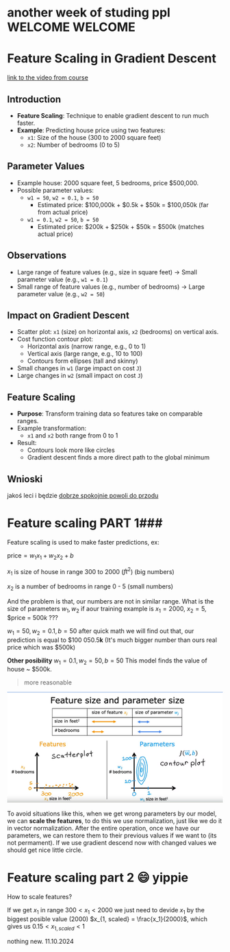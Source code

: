 # another week of studing ppl WELCOME WELCOME

# Feature Scaling in Gradient Descent
[link to the video from course](https://www.coursera.org/learn/machine-learning/lecture/KMDV3/feature-scaling-part-1)
## Introduction
- **Feature Scaling**: Technique to enable gradient descent to run much faster.
- **Example**: Predicting house price using two features:
    - `x1`: Size of the house (300 to 2000 square feet)
    - `x2`: Number of bedrooms (0 to 5)

## Parameter Values
- Example house: 2000 square feet, 5 bedrooms, price $500,000.
- Possible parameter values:
    - `w1 = 50`, `w2 = 0.1`, `b = 50`
        - Estimated price: $100,000k + $0.5k + $50k = $100,050k (far from actual price)
    - `w1 = 0.1`, `w2 = 50`, `b = 50`
        - Estimated price: $200k + $250k + $50k = $500k (matches actual price)

## Observations
- Large range of feature values (e.g., size in square feet) -> Small parameter value (e.g., `w1 = 0.1`)
- Small range of feature values (e.g., number of bedrooms) -> Large parameter value (e.g., `w2 = 50`)

## Impact on Gradient Descent
- Scatter plot: `x1` (size) on horizontal axis, `x2` (bedrooms) on vertical axis.
- Cost function contour plot:
    - Horizontal axis (narrow range, e.g., 0 to 1)
    - Vertical axis (large range, e.g., 10 to 100)
    - Contours form ellipses (tall and skinny)
- Small changes in `w1` (large impact on cost `J`)
- Large changes in `w2` (small impact on cost `J`)

## Feature Scaling
- **Purpose**: Transform training data so features take on comparable ranges.
- Example transformation:
    - `x1` and `x2` both range from 0 to 1
- Result:
    - Contours look more like circles
    - Gradient descent finds a more direct path to the global minimum

## Wnioski
jakoś leci i będzie [dobrze spokojnie powoli do przodu](https://www.youtube.com/watch?v=QPM2spkcSeM)

# Feature scaling PART 1###
Feature scaling is used to make faster predictions, ex:

$\text{price} = w_1x_1 + w_2x_2 +b$

$x_1$ is size of house in range 300 to 2000 ($ft^2$) (big numbers)

$x_2$ is a number of bedrooms in range 0 - 5  (small numbers)

And the problem is that, our numbers are not in similar range.
What is the size of parameters $w_1, w_2$ if aour training example is $x_1 = 2000$, $x_2= 5$, $price = $500k$ ???

$w_1 = 50, w_2= 0.1 , b=50$ after quick math we will find out that, our prediction is equal to $100 050.5**k** (It's much bigger number than ours real price which was $500k)

**Other posibility**
$w_1 = 0.1, w_2= 50 , b=50$ 
This model finds the value of house ~ $500k.
>more reasonable

![picture 1](images\image.png)

To avoid situations like this, when we get wrong parameters by our model, we can **scale the features**, to do this we use normalization, just like we do it in vector normalization. After the entire operation, once we have our parameters, we can restore them to their previous values if we want to (its not permament). If we use gradient descend  now with changed values we should get nice little circle. 

# Feature scaling part 2 :smile: yippie

How to scale features?

If we get $x_1$ in range $300<x_1<2000$ we just need to devide $x_1$ by the biggest posible value (2000)  $x_{1, scaled} = \frac{x_1}{2000}$, which gives us  $0.15<x_{1, scaled}<1$
 
nothing new. 11.10.2024

